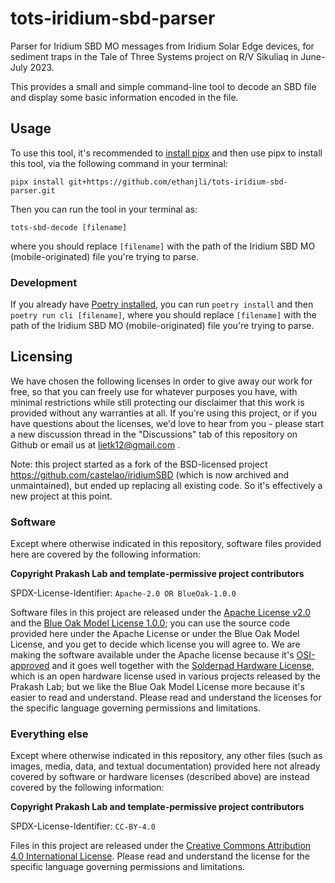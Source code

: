 # tots-iridium-sbd-parser

Parser for Iridium SBD MO messages from Iridium Solar Edge devices, for sediment traps in the Tale of Three Systems project on R/V Sikuliaq in June-July 2023.

This provides a small and simple command-line tool to decode an SBD file and display some basic information encoded in the file.

## Usage

To use this tool, it's recommended to [install pipx](https://pypa.github.io/pipx/) and then use pipx to install this tool, via the following command in your terminal:
```
pipx install git+https://github.com/ethanjli/tots-iridium-sbd-parser.git
```

Then you can run the tool in your terminal as:
```
tots-sbd-decode [filename]
```
where you should replace `[filename]` with the path of the Iridium SBD MO (mobile-originated) file you're trying to parse.

### Development

If you already have [Poetry installed](https://python-poetry.org/docs/), you can run `poetry install` and then `poetry run cli [filename]`, where you should replace `[filename]` with the path of the Iridium SBD MO (mobile-originated) file you're trying to parse.


## Licensing

We have chosen the following licenses in order to give away our work for free, so that you can freely use for whatever purposes you have, with minimal restrictions while still protecting our disclaimer that this work is provided without any warranties at all. If you're using this project, or if you have questions about the licenses, we'd love to hear from you - please start a new discussion thread in the "Discussions" tab of this repository on Github or email us at lietk12@gmail.com .

Note: this project started as a fork of the BSD-licensed project https://github.com/castelao/iridiumSBD (which is now archived and unmaintained), but ended up replacing all existing code. So it's effectively a new project at this point.

### Software

Except where otherwise indicated in this repository, software files provided here are covered by the following information:

**Copyright Prakash Lab and template-permissive project contributors**

SPDX-License-Identifier: `Apache-2.0 OR BlueOak-1.0.0`

Software files in this project are released under the [Apache License v2.0](https://www.apache.org/licenses/LICENSE-2.0) and the [Blue Oak Model License 1.0.0](https://blueoakcouncil.org/license/1.0.0); you can use the source code provided here under the Apache License or under the Blue Oak Model License, and you get to decide which license you will agree to. We are making the software available under the Apache license because it's [OSI-approved](https://writing.kemitchell.com/2019/05/05/Rely-on-OSI.html) and it goes well together with the [Solderpad Hardware License](https://solderpad.org/licenses/SHL-2.1/), which is an open hardware license used in various projects released by the Prakash Lab; but we like the Blue Oak Model License more because it's easier to read and understand. Please read and understand the licenses for the specific language governing permissions and limitations.

### Everything else

Except where otherwise indicated in this repository, any other files (such as images, media, data, and textual documentation) provided here not already covered by software or hardware licenses (described above) are instead covered by the following information:

**Copyright Prakash Lab and template-permissive project contributors**

SPDX-License-Identifier: `CC-BY-4.0`

Files in this project are released under the [Creative Commons Attribution 4.0 International License](http://creativecommons.org/licenses/by/4.0/). Please read and understand the license for the specific language governing permissions and limitations.

